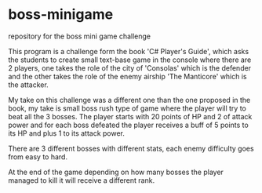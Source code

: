 # boss-minigame
repository for the boss mini game challenge

This program is a challenge form the book 'C# Player's Guide', which asks the students to create small text-base game in the console where there are 2 players, 
one takes the role of the city of 'Consolas' which is the defender and the other takes the role of the enemy airship 'The Manticore' which is the attacker.

My take on this challenge was a different one than the one proposed in the book, my take is small boss rush type of game where the player will try to beat all the 3 bosses. 
The player starts with 20 points of HP and 2 of attack power and for each boss defeated the player receives a buff of 5 points to its HP and plus 1 to its attack power.

There are 3 different bosses with different stats, each enemy difficulty goes from easy to hard.

At the end of the game depending on how many bosses the player managed to kill it will receive a different rank.
